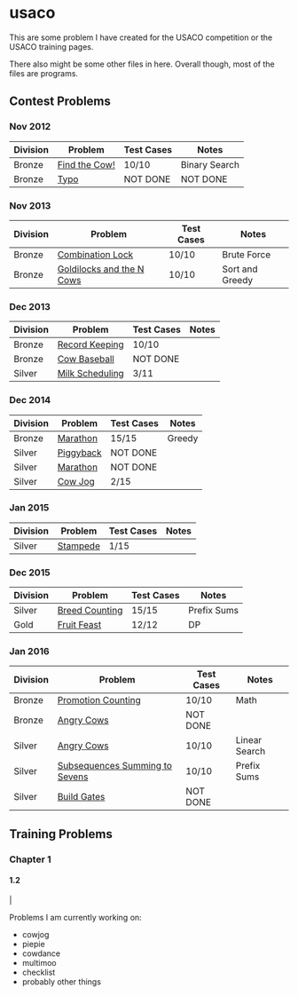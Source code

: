 # usaco

This are some problem I have created for the USACO competition or the USACO training pages. 

There also might be some other files in here. Overall though, most of the files are programs. 

## Contest Problems

### Nov 2012
| Division | Problem | Test Cases | Notes |
|------------|------------|-------------|---------------|
| Bronze | [Find the Cow!] | 10/10 | Binary Search |
| Bronze | [Typo] | NOT DONE | NOT DONE | 

### Nov 2013
| Division | Problem | Test Cases | Notes |
|------------|------------|-------------|---------------|
| Bronze | [Combination Lock] | 10/10 | Brute Force | 
| Bronze | [Goldilocks and the N Cows] | 10/10 | Sort and Greedy |  

### Dec 2013

| Division | Problem | Test Cases | Notes |
|------------|------------|-------------|---------------|
| Bronze | [Record Keeping] | 10/10 | |
| Bronze | [Cow Baseball] | NOT DONE |  | 
| Silver | [Milk Scheduling] | 3/11 | | 

### Dec 2014
| Division | Problem | Test Cases | Notes |
|------------|------------|-------------|---------------|
| Bronze | [Marathon] | 15/15 | Greedy |
| Silver | [Piggyback] | NOT DONE | | 
| Silver | [Marathon][1] | NOT DONE | |
| Silver | [Cow Jog] | 2/15 | |

### Jan 2015
| Division | Problem | Test Cases | Notes |
|------------|------------|-------------|---------------|
| Silver | [Stampede] | 1/15 | |

### Dec 2015
| Division | Problem | Test Cases | Notes |
|------------|------------|-------------|---------------|
| Silver | [Breed Counting] | 15/15 | Prefix Sums |
| Gold | [Fruit Feast] | 12/12 | DP |

### Jan 2016
| Division | Problem | Test Cases | Notes |
|------------|------------|-------------|---------------|
| Bronze | [Promotion Counting] | 10/10 | Math |
| Bronze | [Angry Cows] | NOT DONE | | 
| Silver | [Angry Cows][2] | 10/10 | Linear Search | 
| Silver | [Subsequences Summing to Sevens] | 10/10 | Prefix Sums | 
| Silver | [Build Gates] | NOT DONE | |

## Training Problems

### Chapter 1

#### 1.2

|

Problems I am currently working on:
* cowjog
* piepie
* cowdance
* multimoo
* checklist
* probably other things

[Find the Cow!]: /usaco/contest/nov12/bronze/cowfind/cowfind.cpp
[Typo]: /usaco/contest/nov12/bronze/typo/typo.cpp
[Combination Lock]: /usaco/contest/nov13/bronze/combo/combo.cpp
[Goldilocks and the N Cows]: /usaco/contest/nov13/bronze/milktemp/milktemp.cpp
[Record Keeping]: /usaco/contest/dec13/bronze/records/records.cpp 
[Cow Baseball]: /usaco/contest/dec13/bronze/baseball/baseball.cpp
[Milk Scheduling]: /usaco/contest/dec13/silver/msched/msched.cpp
[Marathon]: /usaco/contest/dec14/bronze/marathon/marathon.c
[Piggyback]: /usaco/contest/dec14/silver/piggyback/piggyback.cpp
[1]: /usaco/contest/dec14/silver/marathon/marathon.cpp
[Cow Jog]: /usaco/contest/dec14/silver/cowjog/cowjog.cpp
[Stampede]: /usaco/contest/jan15/silver/stampede/stampede.cpp
[Breed Counting]: /usaco/contest/dec15/silver/bcount/bcount.cpp
[Fruit Feast]: /usaco/contest/dec15/gold/feast/feast.cpp
[Promotion Counting]: /usaco/contest/jan16/bronze/promote/promote.c
[Angry Cows]: /usaco/contest/jan16/bronze/angry/angry.c
[2]: /usaco/contest/jan16/silver/angry/angry.cpp
[Subsequences Summing to Sevens]: /usaco/contest/jan16/silver/div7/div7.cpp
[Build Gates]: /usaco/contest/jan16/silver/gates/gates.cpp


